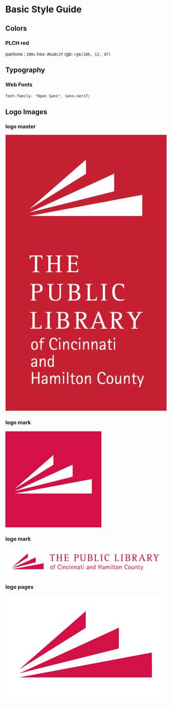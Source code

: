 # Basic Style Guide

## Colors
### PLCH red
pantone : ```200c```
hex: ```#ba0c2f```
rgb: ```rgb(186, 12, 47)```

## Typography
### Web Fonts
```css
font-family: "Open Sans", sans-serif;
```

## Logo Images
### logo master
![PLCH_Logo_Master_red_white.png](./PLCH_Logo_Master_red_white.png?raw=true "PLCH_Logo_Master_red_white.png")

### logo mark
![Logo_mark.png](./Logo_mark.png?raw=true "Logo_mark.png")

### logo mark
![PLCH_Logo_Horizontal_Red.png](./PLCH_Logo_Horizontal_Red.png?raw=true "PLCH_Logo_Horizontal_Red.png")

### logo pages
![PLCH_Logo_Pages-03.png](./PLCH_Logo_Pages-03.png?raw=true "PLCH_Logo_Pages-03.png")
